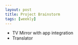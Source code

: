 ```yaml
---
layout: post
title: Project Brainstorm
tags: [weekly]
---
```


* TV Mirror with app integration
* Translator
